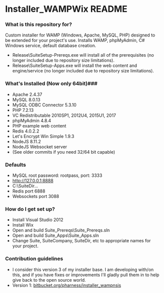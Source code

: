 # Installer_WAMPWix README #

### What is this repository for? ###

Custom installer for WAMP (Windows, Apache, MySQL, PHP) designed to be extended for your project's use. Installs WAMP, phpMyAdmin, C# Windows service, default database creation.

* Release\SuiteSetup-Prereqs.exe will install all of the prerequisites (no longer included due to repository size limitations).
* Release\SuiteSetup-Apps.exe will install the web content and engine/service (no longer included due to repository size limitations).

### What's Installed (Now only 64bit)###

* Apache 2.4.37
* MySQL 8.0.13
* MySQL ODBC Connector 5.3.10
* PHP 7.2.13
* VC Redistributable 2010SP1, 2012U4, 2015U1, 2017
* phpMyAdmin 4.8.4
* PHP example web content
* Redis 4.0.2.2
* Let's Encrypt Win Simple 1.9.3
* NodeJS 8.11.2
* NodeJS Websocket server
* (See older commits if you need 32/64 bit capable)

### Defaults ###

* MySQL root password: rootpass, port: 3333
* http://127.0.0.1:8888
* C:\SuiteDir\...
* Redis port 6888
* Websockets port 3088

### How do I get set up? ###

* Install Visual Studio 2012
* Install Wix
* Open and build Suite_Prereqs\Suite_Prereqs.sln
* Open and build Suite_Apps\Suite_Apps.sln
* Change Suite, SuiteCompany, SuiteDir, etc to appropriate names for your project.

### Contribution guidelines ###

* I consider this version 3 of my installer base. I am developing with/on this, and if you have fixes or improvements I'll gladly pull them in to help give back to the open source world.
* Version 1: [bitbucket.org/pharness/installer_wampnsis](https://bitbucket.org/pharness/installer_wampnsis)

